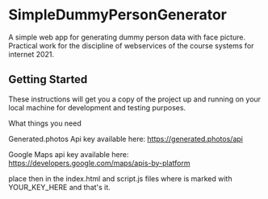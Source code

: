# SimpleDummyPersonGenerator

A simple web app for generating dummy person data with face picture. Practical work for the discipline of webservices of the course systems for internet 2021.

## Getting Started

These instructions will get you a copy of the project up and running on your local machine for development and testing purposes.

What things you need 

Generated.photos Api key available here: https://generated.photos/api

Google Maps api key available here: https://developers.google.com/maps/apis-by-platform

place then in the index.html and script.js files where is marked with YOUR_KEY_HERE and that's it.
